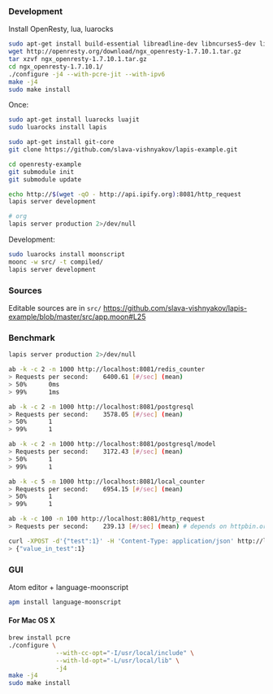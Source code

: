 ### Development

Install OpenResty, lua, luarocks

```sh
sudo apt-get install build-essential libreadline-dev libncurses5-dev libpcre3-dev libssl-dev perl make
wget http://openresty.org/download/ngx_openresty-1.7.10.1.tar.gz
tar xzvf ngx_openresty-1.7.10.1.tar.gz
cd ngx_openresty-1.7.10.1/
./configure -j4 --with-pcre-jit --with-ipv6
make -j4
sudo make install
```

Once:

```sh
sudo apt-get install luarocks luajit
sudo luarocks install lapis

sudo apt-get install git-core
git clone https://github.com/slava-vishnyakov/lapis-example.git

cd openresty-example
git submodule init
git submodule update

echo http://$(wget -qO - http://api.ipify.org):8081/http_request
lapis server development

# org
lapis server production 2>/dev/null
```

Development:

```sh
sudo luarocks install moonscript
moonc -w src/ -t compiled/
lapis server development
```

### Sources

Editable sources are in `src/`
https://github.com/slava-vishnyakov/lapis-example/blob/master/src/app.moon#L25

### Benchmark

```sh
lapis server production 2>/dev/null

ab -k -c 2 -n 1000 http://localhost:8081/redis_counter
> Requests per second:    6400.61 [#/sec] (mean)
> 50%      0ms
> 99%      1ms

ab -k -c 2 -n 1000 http://localhost:8081/postgresql
> Requests per second:    3578.05 [#/sec] (mean)
> 50%      1
> 99%      1

ab -k -c 2 -n 1000 http://localhost:8081/postgresql/model
> Requests per second:    3172.43 [#/sec] (mean)
> 50%      1
> 99%      1

ab -k -c 5 -n 1000 http://localhost:8081/local_counter
> Requests per second:    6954.15 [#/sec] (mean)
> 50%      1
> 99%      1

ab -k -c 100 -n 100 http://localhost:8081/http_request
> Requests per second:    239.13 [#/sec] (mean) # depends on httpbin.org speed

curl -XPOST -d'{"test":1}' -H 'Content-Type: application/json' http://localhost:8081/post
> {"value_in_test":1}
```

### GUI

Atom editor + language-moonscript

```sh
apm install language-moonscript
```

#### For Mac OS X

```sh
brew install pcre
./configure \
             --with-cc-opt="-I/usr/local/include" \
             --with-ld-opt="-L/usr/local/lib" \
             -j4
make -j4
sudo make install
```
